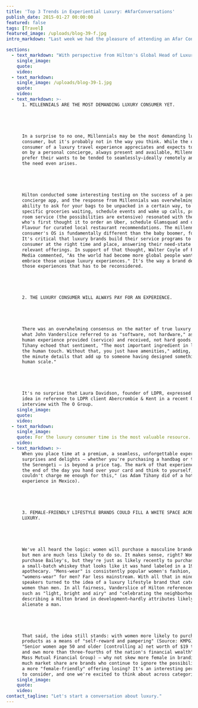 ```yaml
---
title: 'Top 3 Trends in Experiential Luxury: #AfarConversations'
publish_date: 2015-01-27 00:00:00
featured: false
tags: [Travel]
featured_image: /uploads/blog-39-f.jpg
intro_markdown: "Last week we had the pleasure of attending an Afar Conversations event on The Evolution of the Luxury Consumer at The Chatwal here in NYC. AFAR Media brought together leaders in experiential travel to host a lively (and at times, hilarious) discussion on today and tomorrow's luxury consumer.​"

sections:
  - text_markdown: "With perspective from Hilton's Global Head of Luxury Brands, John T.A. Vanderslice, preeminent hospitality designer, Adam Tihany and Walter Coyle, President of Pedone Media, there was ample opportunity for both consensus and divergent opinions. Below, the top three trends in experiential luxury from the conversation.​"
    single_image:
    quote:
    video:
  - text_markdown:
    single_image: /uploads/blog-39-1.jpg
    quote:
    video:
  - text_markdown: >-
      1. MILLENNIALS ARE THE MOST DEMANDING LUXURY CONSUMER YET.





      In a surprise to no one, Millennials may be the most demanding luxury
      consumer, but it's probably not in the way you think. While the older
      consumer of a luxury travel experience appreciates and expects to be waited
      on by a personal concierge, always present and available, Millennials
      prefer their wants to be tended to seamlessly—ideally remotely and before
      the need even arises.





      Hilton conducted some interesting testing on the success of a personal
      concierge app, and the response from Millennials was overwhelming. The
      ability to ask for your bags to be unpacked in a certain way, to have
      specific groceries waiting, schedule events and wake up calls, pre-order
      room service (the possibilities are extensive) resonated with the consumer
      who's first thought it to order an Uber, schedule Glamsquad and open
      Flavour for curated local restaurant recommendations. The millennial
      consumer's OS is fundamentally different than the baby boomer, for example.
      It's critical that luxury brands build their service programs to meet the
      consumer at the right time and place, answering their need-state with
      relevant offerings. In support of that thought, Walter Coyle of Pedone
      Media commented, "As the world had become more global people want more to
      embrace those unique luxury experiences." It's the way a brand delivers
      those experiences that has to be reconsidered.





      2. THE LUXURY CONSUMER WILL ALWAYS PAY FOR AN EXPERIENCE.





      There was an overwhelming consensus on the matter of true luxury resting on
      what John Vanderslice referred to as "software, not hardware," as in the
      human experience provided (service) and received, not hard goods. Adam
      Tihany echoed that sentiment, "The most important ingredient in luxury is
      the human touch. Without that, you just have amenities," adding, "Luxury is
      the minute details that add up to someone having designed something to your
      human scale."





      It's no surprise that Laura Davidson, founder of LDPR, expressed the same
      idea in reference to LDPR client Abercrombie & Kent in a recent Q&O
      interview with The O Group.​
    single_image:
    quote:
    video:
  - text_markdown:
    single_image:
    quote: For the luxury consumer time is the most valuable resource.
    video:
  - text_markdown: >-
      When you place time at a premium, a seamless, unforgettable experience that
      surprises and delights – whether you're purchasing a handbag or traveling
      the Serengeti – is beyond a price tag. The mark of that experience? If at
      the end of the day you hand over your card and think to yourself, "You
      couldn't charge me enough for this," (as Adam Tihany did of a hotel
      experience in Mexico).





      3. FEMALE-FRIENDLY LIFESTYLE BRANDS COULD FILL A WHITE SPACE ACROSS
      LUXURY.





      We've all heard the logic: women will purchase a masculine branded product,
      but men are much less likely to do so. It makes sense, right? Women
      purchase Bailey's, but they're just as likely recently to purchase
      a small-batch whiskey that looks like it was hand labeled in a 19th century
      apothecary. "Mens-wear" is consistently popular women's fashion, but
      "womens-wear" for men? Far less mainstream. With all that in mind, our
      speakers turned to the idea of a luxury lifestyle brand that caters more to
      women than men. In all fairness, Vanderslice of Hilton referenced qualities
      such as "light, bright and airy" and "celebrating the neighborhood" in
      describing a Hilton brand in development—hardly attributes likely to
      alienate a man.





      That said, the idea still stands: with women more likely to purchase luxury
      products as a means of "self-reward and pampering" (Source: KMPG) and
      "Senior women age 50 and older [controlling a] net worth of $19 trillion
      and own more than three-fourths of the nation's financial wealth" (Source:
      Mass Mutual Financial Group) – why not skew more female in branding? How
      much market share are brands who continue to ignore the possibilities of
      a more "female-friendly" offering losing? It's an interesting perspective
      to consider, and one we're excited to think about across categories.​
    single_image:
    quote:
    video:
contact_tagline: "Let's start a conversation about luxury."
---
```




